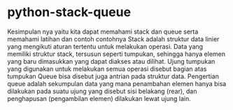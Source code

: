 # python-stack-queue
Kesimpulan nya yaitu kita dapat memahami stack dan queue serta memahami latihan dan contoh contohnya
  Stack adalah struktur data linier yang mengikuti aturan tertentu untuk melakukan operasi. Data yang memiliki struktur stack, tersusun seperti tumpukan, sehingga hanya elemen yang baru dimasukkan yang dapat diakses atau dilihat. Ujung tumpukan yang digunakan untuk melakukan semua operasi disebut bagian atas tumpukan
  Queue bisa disebut juga antrian pada struktur data. Pengertian queue adalah sekumpulan data yang mana penambahan elemen hanya bisa dilakukan pada suatu ujung yang disebut sisi belakang (rear), dan penghapusan (pengambilan elemen) dilakukan lewat ujung lain.
